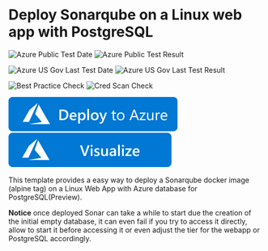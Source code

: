 # Deploy Sonarqube on a Linux web app with PostgreSQL

![Azure Public Test Date](https://azurequickstartsservice.blob.core.windows.net/badges/101-webapp-linux-sonarqube-postgresql/PublicLastTestDate.svg)
![Azure Public Test Result](https://azurequickstartsservice.blob.core.windows.net/badges/101-webapp-linux-sonarqube-postgresql/PublicDeployment.svg)

![Azure US Gov Last Test Date](https://azurequickstartsservice.blob.core.windows.net/badges/101-webapp-linux-sonarqube-postgresql/FairfaxLastTestDate.svg)
![Azure US Gov Last Test Result](https://azurequickstartsservice.blob.core.windows.net/badges/101-webapp-linux-sonarqube-postgresql/FairfaxDeployment.svg)

![Best Practice Check](https://azurequickstartsservice.blob.core.windows.net/badges/101-webapp-linux-sonarqube-postgresql/BestPracticeResult.svg)
![Cred Scan Check](https://azurequickstartsservice.blob.core.windows.net/badges/101-webapp-linux-sonarqube-postgresql/CredScanResult.svg)

[![Deploy To Azure](https://raw.githubusercontent.com/Azure/azure-quickstart-templates/master/1-CONTRIBUTION-GUIDE/images/deploytoazure.svg?sanitize=true)](https://portal.azure.com/#create/Microsoft.Template/uri/https%3A%2F%2Fraw.githubusercontent.com%2FAzure%2Fazure-quickstart-templates%2Fmaster%2F101-webapp-linux-sonarqube-postgresql%2Fazuredeploy.json)
[![Visualize](https://raw.githubusercontent.com/Azure/azure-quickstart-templates/master/1-CONTRIBUTION-GUIDE/images/visualizebutton.svg?sanitize=true)](http://armviz.io/#/?load=https%3A%2F%2Fraw.githubusercontent.com%2FAzure%2Fazure-quickstart-templates%2Fmaster%2F101-webapp-linux-sonarqube-postgresql%2Fazuredeploy.json)

This template provides a easy way to deploy a Sonarqube docker image (alpine
tag) on a Linux Web App with Azure database for PostgreSQL(Preview).

**Notice** once deployed Sonar can take a while to start due the creation of the
initial empty database, it can even fail if you try to access it directly, allow
to start it before accessing it or even adjust the tier for the webapp or
PostgreSQL accordingly.
